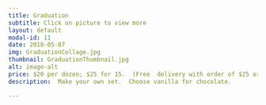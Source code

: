 ```yaml
---
title: Graduation
subtitle: Click on picture to view more
layout: default
modal-id: 11
date: 2018-05-07
img: GraduationCollage.jpg
thumbnail: GraduationThumbnail.jpg
alt: image-alt
price: $20 per dozen; $25 for 15.  (Free  delivery with order of $25 or more)
description:  Make your own set.  Choose vanilla for chocolate.

---
```

